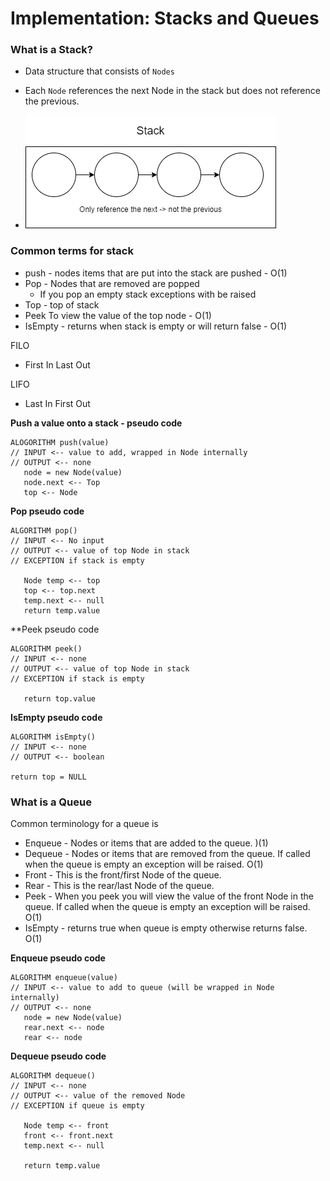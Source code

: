 # Implementation: Stacks and Queues

### What is a Stack?

+ Data structure that consists of `Nodes`
+ Each `Node` references the next Node in the stack but does not reference the previous.

+ ![stack](assets/stack.png)


### Common terms for stack

+ push - nodes items that are put into the stack are pushed - O(1)
+ Pop - Nodes that are removed are popped
  + If you pop an empty stack exceptions with be raised
+ Top - top of stack
+ Peek To view the value of the top node - O(1)
+ IsEmpty - returns when stack is empty or will return false - O(1)

FILO
  + First In Last Out

LIFO
  + Last In First Out


**Push a value onto a stack - pseudo code**
```
ALOGORITHM push(value)
// INPUT <-- value to add, wrapped in Node internally
// OUTPUT <-- none
   node = new Node(value)
   node.next <-- Top
   top <-- Node
```
**Pop pseudo code**
```
ALGORITHM pop()
// INPUT <-- No input
// OUTPUT <-- value of top Node in stack
// EXCEPTION if stack is empty

   Node temp <-- top
   top <-- top.next
   temp.next <-- null
   return temp.value
```
**Peek pseudo code
```
ALGORITHM peek()
// INPUT <-- none
// OUTPUT <-- value of top Node in stack
// EXCEPTION if stack is empty

   return top.value
   ```

   **IsEmpty pseudo code**
```
ALGORITHM isEmpty()
// INPUT <-- none
// OUTPUT <-- boolean

return top = NULL
```

### What is a Queue

Common terminology for a queue is

+ Enqueue - Nodes or items that are added to the queue. )(1)
+ Dequeue - Nodes or items that are removed from the queue. If called when the queue is empty an exception will be raised. O(1)
+ Front - This is the front/first Node of the queue.
+ Rear - This is the rear/last Node of the queue.
+ Peek - When you peek you will view the value of the front Node in the queue. If called when the queue is empty an exception will be raised. O(1)
+ IsEmpty - returns true when queue is empty otherwise returns false. O(1)

**Enqueue pseudo code**
```
ALGORITHM enqueue(value)
// INPUT <-- value to add to queue (will be wrapped in Node internally)
// OUTPUT <-- none
   node = new Node(value)
   rear.next <-- node
   rear <-- node
```
**Dequeue pseudo code**
```
ALGORITHM dequeue()
// INPUT <-- none
// OUTPUT <-- value of the removed Node
// EXCEPTION if queue is empty

   Node temp <-- front
   front <-- front.next
   temp.next <-- null

   return temp.value
```
